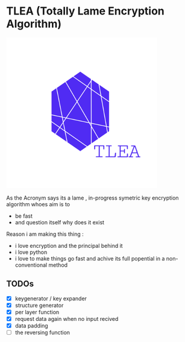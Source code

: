 # TLEA (Totally Lame Encryption Algorithm)

<img src="TLEA.png" width="400">

As the Acronym says its a lame , in-progress symetric key encryption algorithm whoes aim is to 
* be fast
* and question itself why does it exist


Reason i am making this thing :
* i love encryption and the principal behind it
* i love python
* i love to make things go fast and achive its full popential in a non-conventional method

## TODOs

- [x] keygenerator / key expander
- [x] structure generator
- [x] per layer function
- [x] request data again when no input recived
- [x] data padding
- [ ] the reversing function